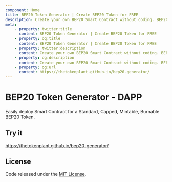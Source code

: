 ```yaml
---
component: Home
title: BEP20 Token Generator | Create BEP20 Token for FREE
description: Create your own BEP20 Smart Contract without coding. BEP20 Generator is the easiest and fastest way to create your own BEP20 token on the Binance Smart Chain network. No coding skills are required.
meta:
    - property: twitter:title
      content: BEP20 Token Generator | Create BEP20 Token for FREE
    - property: og:title
      content: BEP20 Token Generator | Create BEP20 Token for FREE
    - property: twitter:description
      content: Create your own BEP20 Smart Contract without coding. BEP20 Generator is the easiest and fastest way to create your own BEP20 token on the Binance Smart Chain network. No coding skills are required.
    - property: og:description
      content: Create your own BEP20 Smart Contract without coding. BEP20 Generator is the easiest and fastest way to create your own BEP20 token on the Binance Smart Chain network. No coding skills are required.
    - property: og:url
      content: https://thetokenplant.github.io/bep20-generator/
---
```


# BEP20 Token Generator - DAPP

Easily deploy Smart Contract for a Standard, Capped, Mintable, Burnable BEP20 Token.

## Try it

https://thetokenplant.github.io/bep20-generator/

## License

Code released under the [MIT License](https://github.com/thetokenplant/bep20-generator/blob/master/LICENSE).
